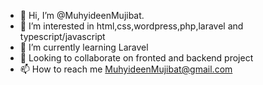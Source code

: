- 👋 Hi, I’m @MuhyideenMujibat.
- 👀 I’m interested in html,css,wordpress,php,laravel and typescript/javascript
- 🌱 I’m currently learning Laravel
- 💞️ Looking to collaborate on fronted and backend project
- 📫 How to reach me MuhyideenMujibat@gmail.com

<!---
MuhyideenMujibat/MuhyideenMujibat is a ✨ special ✨ repository because its `README.md` (this file) appears on your GitHub profile.
You can click the Preview link to take a look at your changes.
--->

